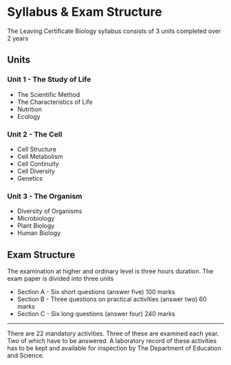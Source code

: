 # Syllabus & Exam Structure

The Leaving Certificate Biology syllabus consists of 3 units completed over 2 years

## Units

### Unit 1 - The Study of Life

- The Scientific Method
- The Characteristics of Life
- Nutrition
- Ecology

### Unit 2 - The Cell

- Cell Structure
- Cell Metabolism
- Cell Continuity
- Cell Diversity
- Genetics

### Unit 3 - The Organism

- Diversity of Organisms
- Microbiology
- Plant Biology
- Human Biology

## Exam Structure

The examination at higher and ordinary level is three hours duration. The exam paper is divided into three units

- Section A - Six short questions (answer five) 100 marks
- Section B - Three questions on practical activities (answer two) 60 marks
- Section C - Six long questions (answer four) 240 marks

---

There are 22 mandatory activities. Three of these are examined each year. Two of which have to be answered. A laboratory record of these activities has to be kept and available for inspection by The Department of Education and Science.